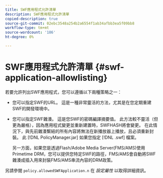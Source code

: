 ```yaml
---
title: SWF應用程式允許清單
description: SWF應用程式允許清單
copied-description: true
source-git-commit: 02ebc3548a254b2a6554f1ab34afbb3ea5f09bb8
workflow-type: tm+mt
source-wordcount: '186'
ht-degree: 0%

---
```


# SWF應用程式允許清單 {#swf-application-allowlisting}

若要允許列出SWF應用程式，您可以遵循以下兩種策略之一：

* 您可以指定SWF的URL。 這是一種非常靈活的方法，尤其是在您定期重建SWF的開發環境中。
* 您可以指定SWF雜湊。 這是您SWF的密碼編譯摘要值。 此方法較不靈活（但更為嚴格），因為應用程式變更並重新建置時，SWFHASH將會變更。 在此情況下，與先前雜湊繫結的所有內容將無法在新播放器上播放，且必須重新封裝。 此 [!DNL PolicyManager.jar] 如果您指定 [!DNL .swf] 檔案。

  另一方面，如果您是透過Flash/Adobe Media Server(FMS/AMS)使用Primetime DRM，您可以提供您特定SWF的路徑，FMS/AMS會自動將SWF雜湊成插入用來封裝FMS/AMS串流內容的DRM政策。

另請參閱 `policy.allowedSWFApplication.n` 在 *設定屬性* 以取得詳細資訊。
